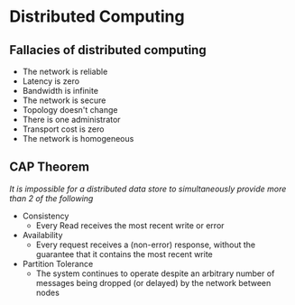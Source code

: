 # Distributed Computing #
## Fallacies of distributed computing ##
* The network is reliable
* Latency is zero
* Bandwidth is infinite
* The network is secure
* Topology doesn't change
* There is one administrator
* Transport cost is zero
* The network is homogeneous

## CAP Theorem ##
*It is impossible for a distributed data store to simultaneously provide more than 2 of the following*
* Consistency
  * Every Read receives the most recent write or error
* Availability 
  * Every request receives a (non-error) response, without the guarantee that it contains the most recent write
* Partition Tolerance
  * The system continues to operate despite an arbitrary number of messages being dropped (or delayed) by the network between nodes